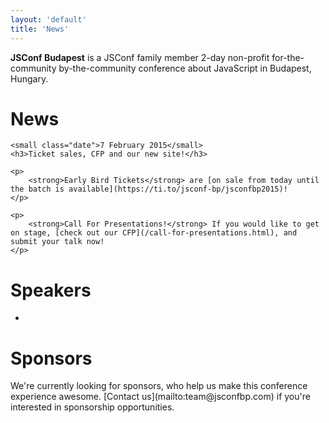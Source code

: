 ```yaml
---
layout: 'default'
title: 'News'
---
```

<p class="text-center text-big">
	<b>JSConf Budapest</b> is a JSConf family member 2-day non-profit for-the-community by-the-community conference about JavaScript in Budapest, Hungary.
</p>

# News

<div class="news-entry">
    
    <small class="date">7 February 2015</small>
    <h3>Ticket sales, CFP and our new site!</h3>
    
    <p>
        <strong>Early Bird Tickets</strong> are [on sale from today until the batch is available](https://ti.to/jsconf-bp/jsconfbp2015)!
    </p>
    
    <p>
        <strong>Call For Presentations!</strong> If you would like to get on stage, [check out our CFP](/call-for-presentations.html), and submit your talk now!
    </p>

</div>

# Speakers

<ul class="speakers">
    <li></li>
</ul>

# Sponsors

<p>
    We're currently looking for sponsors, who help us make this conference experience awesome.
    [Contact us](mailto:team@jsconfbp.com) if you're interested in sponsorship opportunities.
</p>